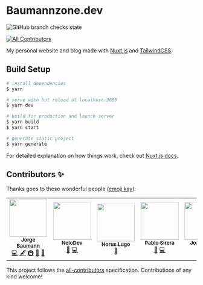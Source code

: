 # Baumannzone.dev

![GitHub branch checks state](https://img.shields.io/github/checks-status/baumannzone/baumannzone.dev/main)
<!-- ALL-CONTRIBUTORS-BADGE:START - Do not remove or modify this section -->
[![All Contributors](https://img.shields.io/badge/all_contributors-5-orange.svg?style=flat-square)](#contributors-)
<!-- ALL-CONTRIBUTORS-BADGE:END -->

My personal website and blog made with [Nuxt.js](https://nuxtjs.org/) and [TailwindCSS](https://tailwindcss.com/).

## Build Setup

```bash
# install dependencies
$ yarn

# serve with hot reload at localhost:3000
$ yarn dev

# build for production and launch server
$ yarn build
$ yarn start

# generate static project
$ yarn generate
```

For detailed explanation on how things work, check out [Nuxt.js docs](https://nuxtjs.org).

## Contributors ✨

Thanks goes to these wonderful people ([emoji key](https://allcontributors.org/docs/en/emoji-key)):

<!-- ALL-CONTRIBUTORS-LIST:START - Do not remove or modify this section -->
<!-- prettier-ignore-start -->
<!-- markdownlint-disable -->
<table>
  <tr>
    <td align="center"><a href="https://instagram.com/baumannzone"><img src="https://avatars.githubusercontent.com/u/5422102?v=4?s=100" width="100px;" alt=""/><br /><sub><b>Jorge Baumann</b></sub></a><br /><a href="https://github.com/baumannzone/baumannzone.dev/commits?author=baumannzone" title="Code">💻</a> <a href="#content-baumannzone" title="Content">🖋</a> <a href="#infra-baumannzone" title="Infrastructure (Hosting, Build-Tools, etc)">🚇</a> <a href="#maintenance-baumannzone" title="Maintenance">🚧</a> <a href="#design-baumannzone" title="Design">🎨</a></td>
    <td align="center"><a href="https://www.linkedin.com/in/manuel-puchades-bresó-115a58179/"><img src="https://avatars.githubusercontent.com/u/21993984?v=4?s=100" width="100px;" alt=""/><br /><sub><b>NeloDev</b></sub></a><br /><a href="https://github.com/baumannzone/baumannzone.dev/issues?q=author%3Anelodev" title="Bug reports">🐛</a> <a href="https://github.com/baumannzone/baumannzone.dev/commits?author=nelodev" title="Code">💻</a></td>
    <td align="center"><a href="https://horus.dev"><img src="https://avatars.githubusercontent.com/u/6759612?v=4?s=100" width="100px;" alt=""/><br /><sub><b>Horus Lugo</b></sub></a><br /><a href="https://github.com/baumannzone/baumannzone.dev/issues?q=author%3AHorusGoul" title="Bug reports">🐛</a></td>
    <td align="center"><a href="https://pablosirera.com"><img src="https://avatars.githubusercontent.com/u/25353031?v=4?s=100" width="100px;" alt=""/><br /><sub><b>Pablo Sirera</b></sub></a><br /><a href="https://github.com/baumannzone/baumannzone.dev/issues?q=author%3Apablosirera" title="Bug reports">🐛</a> <a href="https://github.com/baumannzone/baumannzone.dev/commits?author=pablosirera" title="Code">💻</a></td>
    <td align="center"><a href="http://escapes-online.com"><img src="https://avatars.githubusercontent.com/u/991738?v=4?s=100" width="100px;" alt=""/><br /><sub><b>Jordi Marti</b></sub></a><br /><a href="https://github.com/baumannzone/baumannzone.dev/issues?q=author%3Ajmarti-theinit" title="Bug reports">🐛</a> <a href="https://github.com/baumannzone/baumannzone.dev/commits?author=jmarti-theinit" title="Code">💻</a></td>
  </tr>
</table>

<!-- markdownlint-restore -->
<!-- prettier-ignore-end -->

<!-- ALL-CONTRIBUTORS-LIST:END -->

This project follows the [all-contributors](https://github.com/all-contributors/all-contributors) specification. Contributions of any kind welcome!

